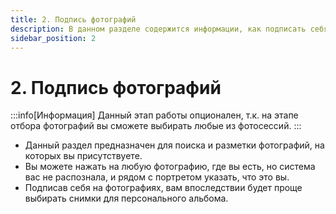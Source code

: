 ```yaml
---
title: 2. Подпись фотографий
description: В данном разделе содержится информации, как подписать себя на любой фотографии
sidebar_position: 2
---
```


# 2. Подпись фотографий
:::info[Информация]
Данный этап работы опционален, т.к. на этапе отбора фотографий вы сможете выбирать любые из фотосессий.
:::
* Данный раздел предназначен для поиска и разметки фотографий, на которых вы присутствуете.
* Вы можете нажать на любую фотографию, где вы есть, но система вас не распознала, и рядом с портретом указать, что это вы.
* Подписав себя на фотографиях, вам впоследствии будет проще выбирать снимки для персонального альбома.

